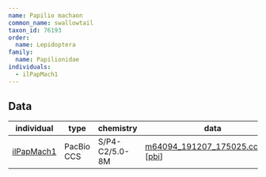 ```yaml
---
name: Papilio machaon
common_name: swallowtail
taxon_id: 76193
order:
  name: Lepidoptera
family:
  name: Papilionidae
individuals:
  - ilPapMach1
---
```


## Data

| individual | type       | chemistry      | data |
| ---------- | ---------- | -------------- | ---- |
| [ilPapMach1](../individuals/ilPapMach1.md) | PacBio CCS | S/P4-C2/5.0-8M | [m64094_191207_175025.ccs.bam](https://darwin.cog.sanger.ac.uk/insects/Papilio_machaon/ilPapMach1/genomic_data/pacbio/m64094_191207_175025.ccs.bam) [[pbi](https://darwin.cog.sanger.ac.uk/insects/Papilio_machaon/ilPapMach1/genomic_data/pacbio/m64094_191207_175025.ccs.bam.pbi)]|
